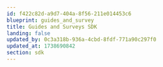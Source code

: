```yaml
---
id: f422c82d-a9d7-404a-8f56-211e014453c6
blueprint: guides_and_survey
title: Guides and Surveys SDK
landing: false
updated_by: 0c3a318b-936a-4cbd-8fdf-771a90c297f0
updated_at: 1738690842
section: sdk
---
```

